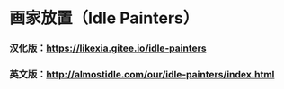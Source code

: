 # 画家放置（Idle Painters）

### 汉化版：https://likexia.gitee.io/idle-painters

### 英文版：http://almostidle.com/our/idle-painters/index.html